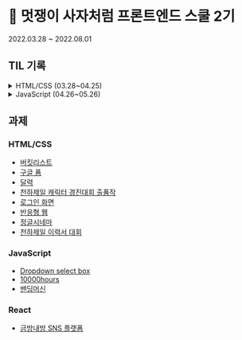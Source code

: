 # 🦁 멋쟁이 사자처럼 프론트엔드 스쿨 2기

2022.03.28 ~ 2022.08.01

## TIL 기록

<details>
<summary>HTML/CSS (03.28~04.25)</summary>
<div markdown="1">

[1일차(03.28)](http://www.google.co.kr) <br/>
[2일차(03.29)](http://www.google.co.kr) <br/>
[3일차(03.30)](http://www.google.co.kr) <br/>
[4일차(03.31)](http://www.google.co.kr) <br/>
[5일차(04.01)](http://www.google.co.kr) <br/>

[6일차(04.04)](http://www.google.co.kr) <br/>
[7일차(04.05)](http://www.google.co.kr) <br/>
[8일차(04.06)](http://www.google.co.kr) <br/>
[9일차(04.07)](http://www.google.co.kr) <br/>
[10일차(04.08)](http://www.google.co.kr) <br/>


</div>
</details>


<details>
<summary>JavaScript (04.26~05.26)</summary>
<div markdown="1">

[1일차(03.28)](http://www.google.co.kr) <br/>
[2일차(03.29)](http://www.google.co.kr) <br/>
[3일차(03.30)](http://www.google.co.kr) <br/>
[4일차(03.31)](http://www.google.co.kr) <br/>
[5일차(04.01)](http://www.google.co.kr) <br/>


</div>
</details>

## 과제

### HTML/CSS
  - [버킷리스트](https://github.com/SeoHee3478/booklist)
  - [구글 폼](https://github.com/SeoHee3478/googleform)
  - [달력](https://github.com/SeoHee3478/FrontendSchool_2/tree/main/Day7/calendar)
  - [천하제일 캐릭터 경진대회 출품작](https://github.com/SeoHee3478/codelion_character)
  - [로그인 화면](https://github.com/SeoHee3478/login_page/tree/main/login_main)
  - [반응형 웹](https://github.com/SeoHee3478/FrontendSchool_2/tree/main/Day19/responsive-web)
  - [정글시네마](https://github.com/SeoHee3478/JungleCinema)
  - [천하제일 이력서 대회](https://github.com/SeoHee3478/Resume)

### JavaScript
  - [Dropdown select box](https://github.com/SeoHee3478/login_page/tree/main/dropdown_selectbox)
  - [10000hours](https://github.com/SeoHee3478/10000_hours_rule)
  - [밴딩머신](https://github.com/SeoHee3478/VendingMachine)

### React
  - [금방내방 SNS 플랫폼](https://github.com/soon-my-room/soon_my_room)

